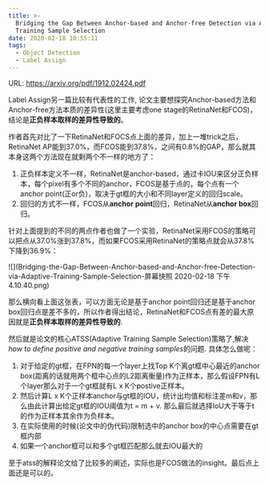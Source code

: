 ```yaml
---
title: >-
  Bridging the Gap Between Anchor-based and Anchor-free Detection via Adaptive
  Training Sample Selection
date: 2020-02-18 10:55:11
tags:
  - Object Detection
  - Label Assign
---
```

URL: https://arxiv.org/pdf/1912.02424.pdf

Label Assign另一篇比较有代表性的工作, 论文主要想探究Anchor-based方法和Anchor-free方法本质的差异性(这里主要考虑one stage的RetinaNet和FCOS)，结论是**正负样本取样的差异性导致的**。

作者首先对比了一下RetinaNet和FOCS点上面的差异，加上一堆trick之后，RetinaNet AP能到37.0%，而FCOS能到37.8%，之间有0.8%的GAP，那么就其本身这两个方法现在就剩两个不一样的地方了：

1. 正负样本定义不一样，RetinaNet是anchor-based，通过卡IOU来区分正负样本，每个pixel有多个不同的anchor，FCOS是基于点的，每个点有一个anchor point(正or负)，取决于gt框的大小和不同layer定义的回归scale。
2. 回归的方式不一样，FCOS从**anchor point**回归，RetinaNet从**anchor box**回归。

针对上面提到的不同的两点作者也做了一个实验，RetinaNet采用FCOS的策略可以把点从37.0%涨到37.8%，而如果FCOS采用RetinaNet的策略点就会从37.8%下降到36.9%：

![](Bridging-the-Gap-Between-Anchor-based-and-Anchor-free-Detection-via-Adaptive-Training-Sample-Selection-屏幕快照 2020-02-18 下午4.10.40.png)

那么横向看上面这张表，可以方面无论是基于anchor point回归还是基于anchor box回归点是差不多的，所以作者得出结论，RetinaNet和FCOS点有差的最大原因就是**正负样本取样的差异性导致的**.

然后就是论文的核心ATSS(Adaptive Training Sample Selection)策略了,解决*how to define positive and negative training samples*的问题.
具体怎么做呢：
1. 对于给定的gt框，在FPN的每一个layer上找Top K个离gt框中心最近的anchor box(距离的话就用两个框中心点的L2距离衡量)作为正样本，那么假设FPN有L个layer那么对于一个gt框就有L x K个postive正样本。
2. 然后计算L x K个正样本anchor与gt框的IOU，统计出均值和标注差m和v，那么由此计算出给定gt框的IOU阈值为t = m + v. 那么最后就选择IoU大于等于t的作为正样本其余作为负样本。
3. 在实际使用的时候(论文中的伪代码)限制选中的anchor box的中心点需要在gt框内部
4. 如果一个anchor框可以和多个gt框匹配那么就去IOU最大的

至于atss的解释论文给了比较多的阐述，实际也是FCOS做法的insight。最后点上面还是可以的。
